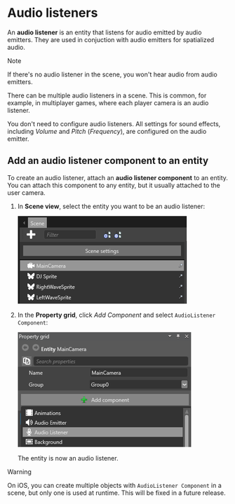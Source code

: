 # Audio listeners
An **audio listener** is an entity that listens for audio emitted by audio emitters. They are used in conjuction with audio emitters for spatialized audio.

> [!Note] 
If there's no audio listener in the scene, you won't hear audio from audio emitters.

There can be multiple audio listeners in a scene. This is common, for example, in multiplayer games, where each player camera is an audio listener.

You don't need to configure audio listeners. All settings for sound effects, including _Volume_ and _Pitch_ (_Frequency_), are configured on the audio emitter.

## Add an audio listener component to an entity

To create an audio listener, attach an **audio listener component** to an entity. You can attach this component to any entity, but it usually attached to the user camera.

1. In **Scene view**, select the entity you want to be an audio listener:

    ![Select an entity](media/audio-add-audiolistener-component-select-entity.png)

2. In the **Property grid**, click _Add Component_ and select `AudioListener Component`:

    ![Add AudioListener Component](media/audio-add-audiolistener-component.png)

    The entity is now an audio listener.

> [!Warning] 
On iOS, you can create multiple objects with `AudioListener Component` in a scene, but only one is used at runtime. This will be fixed in a future release.